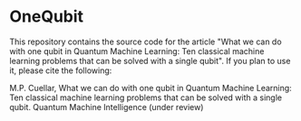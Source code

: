 # OneQubit

This repository contains the source code for the article "What we can do with one qubit in Quantum Machine Learning: Ten classical machine learning problems that can be solved with a single qubit". If you plan to use it, please cite the following:

M.P. Cuellar, What we can do with one qubit in Quantum Machine Learning: Ten classical machine learning problems that can be solved with a single qubit. Quantum Machine Intelligence (under review)


